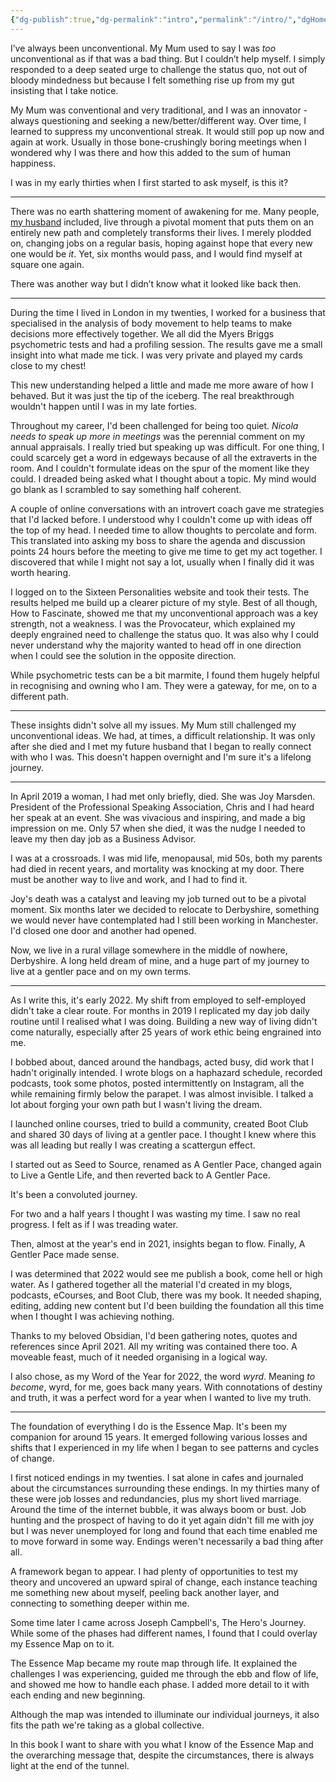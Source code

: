 ```yaml
---
{"dg-publish":true,"dg-permalink":"intro","permalink":"/intro/","dgHomeLink":true,"dgPassFrontmatter":false}
---
```



I’ve always been unconventional. My Mum used to say I was *too* unconventional as if that was a bad thing. But I couldn’t help myself. I simply responded to a deep seated urge to challenge the status quo, not out of bloody mindedness but because I felt something rise up from my gut insisting that I take notice. 

My Mum was conventional and very traditional, and I was an innovator - always questioning and seeking a new/better/different way. Over time, I learned to suppress my unconventional streak. It would still pop up now and again at work. Usually in those bone-crushingly boring meetings when I wondered why I was there and how this added to the sum of human happiness. 

I was in my early thirties when I first started to ask myself, is this it? 

---

There was no earth shattering moment of awakening for me. Many people, [my husband](https://theblindwoodturner.co.uk) included, live through a pivotal moment that puts them on an entirely new path and completely transforms their lives. I merely plodded on, changing jobs on a regular basis, hoping against hope that every new one would be *it*. Yet, six months would pass, and I would find myself at square one again. 

There was another way but I didn’t know what it looked like back then.

---

During the time I lived in London in my twenties, I worked for a business that specialised in the analysis of body movement to help teams to make decisions more effectively together. We all did the Myers Briggs psychometric tests and had a profiling session.  The results gave me a small insight into what made me tick. I was very private and played my cards close to my chest!

This new understanding helped a little and made me more aware of how I behaved. But it was just the tip of the iceberg. The real breakthrough wouldn't happen until I was in my late forties.

Throughout my career, I'd been challenged for being too quiet. *Nicola needs to speak up more in meetings* was the perennial comment on my annual appraisals. I really tried but speaking up was difficult. For one thing, I could scarcely get a word in edgeways because of all the extraverts in the room. And I couldn't formulate ideas on the spur of the moment like they could. I dreaded being asked what I thought about a topic. My mind would go blank as I scrambled to say something half coherent.

A couple of online conversations with an introvert coach gave me strategies that I'd lacked before. I understood why I couldn't come up with ideas off the top of my head. I needed time to allow thoughts to percolate and form. This translated into asking my boss to share the agenda and discussion points 24 hours before the meeting to give me time to get my act together. I discovered that while I might not say a lot, usually when I finally did it was worth hearing.

I logged on to the Sixteen Personalities website and took their tests. The results helped me build up a clearer picture of my style. Best of all though, How to Fascinate, showed me that my unconventional approach was a key strength, not a weakness. I was the Provocateur, which explained my deeply engrained need to challenge the status quo. It was also why I could never understand why the majority wanted to head off in one direction when I could see the solution in the opposite direction. 

While psychometric tests can be a bit marmite, I found them hugely helpful in recognising and owning who I am. They were a gateway, for me, on to a different path.

---

These insights didn't solve all my issues. My Mum still challenged my unconventional ideas. We had, at times, a difficult relationship. It was only after she died and I met my future husband that I began to really connect with who I was. This doesn't happen overnight and I'm sure it's a lifelong journey.

---

In April 2019 a woman, I had met only briefly, died. She was Joy Marsden. President of the Professional Speaking Association, Chris and I had heard her speak at an event. She was vivacious and inspiring, and made a big impression on me. Only 57 when she died, it was the nudge I needed to leave my then day job as a Business Advisor.

I was at a crossroads. I was mid life, menopausal, mid 50s, both my parents had died in recent years, and mortality was knocking at my door. There must be another way to live and work, and I had to find it.

Joy's death was a catalyst and leaving my job turned out to be a pivotal moment. Six months later we decided to relocate to Derbyshire, something we would never have contemplated had I still been working in Manchester. I'd closed one door and another had opened.

Now, we live in a rural village somewhere in the middle of nowhere, Derbyshire. A long held dream of mine, and a huge part of my journey to live at a gentler pace and on my own terms.

---

As I write this, it's early 2022. My shift from employed to self-employed didn't take a clear route. For months in 2019 I replicated my day job daily routine until I realised what I was doing. Building a new way of living didn't come naturally, especially after 25 years of work ethic being engrained into me. 

I bobbed about, danced around the handbags, acted busy, did work that I hadn't originally intended. I wrote blogs on a haphazard schedule, recorded podcasts, took some photos, posted intermittently on Instagram, all the while remaining firmly below the parapet. I was almost invisible. I talked a lot about forging your own path but I wasn't living the dream.

I launched online courses, tried to build a community, created Boot Club and shared 30 days of living at a gentler pace. I thought I knew where this was all leading but really I was creating a scattergun effect.

I started out as Seed to Source, renamed as A Gentler Pace, changed again to Live a Gentle Life, and then reverted back to A Gentler Pace.

It's been a convoluted journey. 

For two and a half years I thought I was wasting my time. I saw no real progress. I felt as if I was treading water. 

Then, almost at the year's end in 2021, insights began to flow. Finally, A Gentler Pace made sense. 

I was determined that 2022 would see me publish a book, come hell or high water. As I gathered together all the material I'd created in my blogs, podcasts, eCourses, and Boot Club, there was my book. It needed shaping, editing, adding new content but I'd been building the foundation all this time when I thought I was achieving nothing.

Thanks to my beloved Obsidian, I'd been gathering notes, quotes and references since April 2021. All my writing was contained there too. A moveable feast, much of it needed organising in a logical way. 

I also chose, as my Word of the Year for 2022, the word *wyrd*. Meaning *to become*, wyrd, for me, goes back many years. With connotations of destiny and truth, it was a perfect word for a year when I wanted to live my truth.

---

The foundation of everything I do is the Essence Map. It's been my companion for around 15 years. It emerged following various losses and shifts that I experienced in my life when I began to see patterns and cycles of change.

I first noticed endings in my twenties. I sat alone in cafes and journaled about the circumstances surrounding these endings. In my thirties many of these were job losses and redundancies, plus my short lived marriage. Around the time of the internet bubble, it was always boom or bust. Job hunting and the prospect of having to do it yet again didn't fill me with joy but I was never unemployed for long and found that each time enabled me to move forward in some way. Endings weren't necessarily a bad thing after all.

A framework began to appear. I had plenty of opportunities to test my theory and uncovered an upward spiral of change, each instance teaching me something new about myself, peeling back another layer, and connecting to something deeper within me.

Some time later I came across Joseph Campbell's, The Hero's Journey. While some of the phases had different names, I found that I could overlay my Essence Map on to it.

The Essence Map became my route map through life. It explained the challenges I was experiencing, guided me through the ebb and flow of life, and showed me how to handle each phase. I added more detail to it with each ending and new beginning.

Although the map was intended to illuminate our individual journeys, it also fits the path we're taking as a global collective.

In this book I want to share with you what I know of the Essence Map and the overarching message that, despite the circumstances, there is always light at the end of the tunnel.